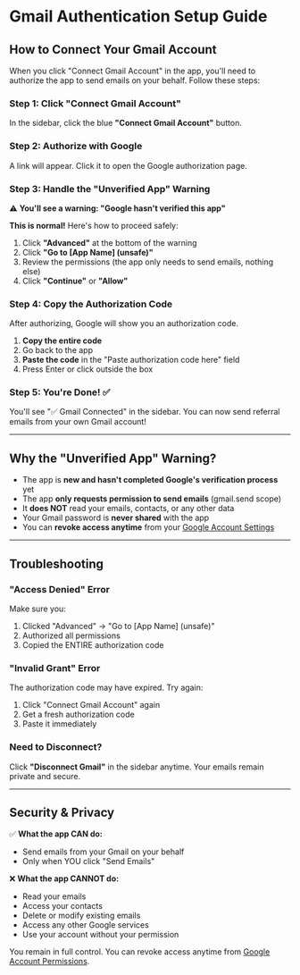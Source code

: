 # Gmail Authentication Setup Guide

## How to Connect Your Gmail Account

When you click "Connect Gmail Account" in the app, you'll need to authorize the app to send emails on your behalf. Follow these steps:

### Step 1: Click "Connect Gmail Account"
In the sidebar, click the blue **"Connect Gmail Account"** button.

### Step 2: Authorize with Google
A link will appear. Click it to open the Google authorization page.

### Step 3: Handle the "Unverified App" Warning

⚠️ **You'll see a warning: "Google hasn't verified this app"**

**This is normal!** Here's how to proceed safely:

1. Click **"Advanced"** at the bottom of the warning
2. Click **"Go to [App Name] (unsafe)"**
3. Review the permissions (the app only needs to send emails, nothing else)
4. Click **"Continue"** or **"Allow"**

### Step 4: Copy the Authorization Code
After authorizing, Google will show you an authorization code.

1. **Copy the entire code**
2. Go back to the app
3. **Paste the code** in the "Paste authorization code here" field
4. Press Enter or click outside the box

### Step 5: You're Done! ✅
You'll see "✅ Gmail Connected" in the sidebar. You can now send referral emails from your own Gmail account!

---

## Why the "Unverified App" Warning?

- The app is **new and hasn't completed Google's verification process** yet
- The app **only requests permission to send emails** (gmail.send scope)
- It **does NOT** read your emails, contacts, or any other data
- Your Gmail password is **never shared** with the app
- You can **revoke access anytime** from your [Google Account Settings](https://myaccount.google.com/permissions)

---

## Troubleshooting

### "Access Denied" Error
Make sure you:
1. Clicked "Advanced" → "Go to [App Name] (unsafe)"
2. Authorized all permissions
3. Copied the ENTIRE authorization code

### "Invalid Grant" Error
The authorization code may have expired. Try again:
1. Click "Connect Gmail Account" again
2. Get a fresh authorization code
3. Paste it immediately

### Need to Disconnect?
Click **"Disconnect Gmail"** in the sidebar anytime. Your emails remain private and secure.

---

## Security & Privacy

✅ **What the app CAN do:**
- Send emails from your Gmail on your behalf
- Only when YOU click "Send Emails"

❌ **What the app CANNOT do:**
- Read your emails
- Access your contacts
- Delete or modify existing emails
- Access any other Google services
- Use your account without your permission

You remain in full control. You can revoke access anytime from [Google Account Permissions](https://myaccount.google.com/permissions).
